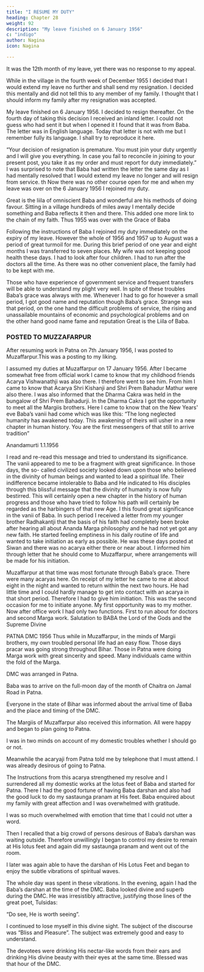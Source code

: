 ```yaml
---
title: "I RESUME MY DUTY"
heading: Chapter 28
weight: 92
description: "My leave finished on 6 January 1956"
c: "indigo"
author: Nagina
icon: Nagina

---
```




It was the 12th month of my leave, yet there was no response to my appeal.

While in the village in the fourth week of December 1955 I decided that I would extend my leave no further and shall send my resignation. I decided this mentally and did not tell this to any member of my family. I thought that I should inform my family after my resignation was accepted.

My leave finished on 6 January 1956. I decided to resign thereafter. On the
fourth day of taking this decision I received an inland letter. I could not guess who had
sent it but when I opened it I found that it was from Baba. The letter was in English
language. Today that letter is not with me but I remember fully its language. I shall try
to reproduce it here.

“Your decision of resignation is premature. You must join your duty
urgently and I will give you everything. In case you fail to reconcile in joining to
your present post, you take it as my order and must report for duty immediately.”
I was surprised to note that Baba had written the letter the same day as I had
mentally resolved that I would extend my leave no longer and will resign from service.
th
Now there was no other course open for me and when my leave was over on the 6
January 1956 I rejoined my duty.

Great is the liila of omniscient Baba and wonderful are his methods of doing
favour. Sitting in a village hundreds of miles away I mentally decide something and
Baba reflects it then and there. This added one more link to the chain of my faith. Thus
1955 was over with the Grace of Baba


Following the instructions of Baba I rejoined my duty immediately on the expiry
of my leave. However the whole of 1956 and 1957 up to August was a period of great
turmoil for me. During this brief period of one year and eight months I was transferred
to seven places. My wife was not keeping good health these days. I had to look after
four children. I had to run after the doctors all the time. As there was no other
convenient place, the family had to be kept with me.

Those who have experience of government service and frequent transfers will
be able to understand my plight very well. In spite of these troubles Baba’s grace was
always with me. Whenever I had to go for however a small period, I got good name and
reputation though Baba’s grace. Strange was that period, on the one hand the difficult
problems of service, the rising and unassailable mountains of economic and
psychological problems and on the other hand good name fame and reputation Great
is the Liila of Baba.


### POSTED TO MUZZAFARPUR

After resuming work in Patna on 7th January 1956, I was posted to Muzaffarpur.This was a posting to my liking.

I assumed my duties at Muzaffarpur on 17 January 1956. After I became
somewhat free from official work I came to know that my childhood friends Acarya
Vishwanathji was also there. I therefore went to see him. From him I came to know that
Acarya Shri Kishanji and Shri Prem Bahadur Mathur were also there. I was also
informed that the Dharma Cakra was held in the bungalow of Shri Prem Bahadurji.
In the Dharma Cakra I got the opportunity to meet all the Margiis brothers. Here
I came to know that on the New Years' eve Baba’s vanii had come which was like this:
“The long neglected humanity has awakened today. This awakening of
theirs will usher in a new chapter in human history. You are the first messengers
of that still to arrive tradition”

Anandamurti 1.1.1956

I read and re-read this message and tried to understand its significance. The
vanii appeared to me to be a fragment with great significance. In those days, the so-
called civilized society looked down upon those who believed in the divinity of human
beings and wanted to lead a spiritual life. Their indifference became intolerable to Baba
and He indicated to His disciples through this blissful message that the divinity of
humanity is now fully bestirred. This will certainly open a new chapter in the history of
human progress and those who have tried to follow his path will certainly be regarded
as the harbingers of that new Age. I this found great significance in the vanii of Baba.
In such period I received a letter from my younger brother Radhakantji that the
basis of his faith had completely been broke after hearing all about Ananda Marga
philosophy and he had not yet got any new faith. He started feeling emptiness in his
daily routine of life and wanted to take initiation as early as possible. He was these
days posted at Siwan and there was no acarya either there or near about. I informed
him through letter that he should come to Muzaffarpur, where arrangements will be
made for his initiation.

Muzaffarpur at that time was most fortunate through Baba’s grace. There were
many acaryas here. On receipt of my letter he came to me at about eight in the night
and wanted to return within the next two hours. He had little time and I could hardly
manage to get into contact with an acarya in that short period. Therefore I had to give
him initiation. This was the second occasion for me to initiate anyone. My first
opportunity was to my mother.
Now after office work I had only two functions. First to run about for doctors and
second Marga work.
Salutation to BABA the Lord of the Gods and the Supreme
Divine

PATNA DMC 1956
Thus while in Muzaffarpur, in the minds of Margii brothers, my own troubled
personal life had an easy flow. Those days pracar was going strong throughout Bihar.
Those in Patna were doing Marga work with great sincerity and speed. Many
individuals came within the fold of the Marga.

DMC was arranged in Patna.

Baba was to arrive on the full-moon day of the month of Chaitra on Jamal Road in Patna. 

Everyone in the state of Bihar was informed about the arrival time of Baba and the place and timing of the DMC. 

The Margiis of Muzaffarpur also received this information. All were happy and began to plan going to Patna.

I was in two minds on account of my domestic troubles whether I should go or not. 

Meanwhile the acaryaji from Patna told me by telephone that I must attend. I was
already desirous of going to Patna.

The Instructions from this acarya strengthened my resolve and I surrendered all my domestic works at the lotus feet of Baba and started for Patna. There I had the good fortune of having Baba darshan and also had the good luck to do my sastaunga pranam at His feet. Baba enquired about my family with great affection and I was overwhelmed with gratitude.

I was so much overwhelmed with emotion that time that I could not utter a word.

Then I recalled that a big crowd of persons desirous of Baba’s darshan was waiting outside. Therefore unwillingly I began to control my desire to remain at His lotus feet and again did my sastaunga pranam and went out of the room. 

I later was again able to have the darshan of His Lotus Feet and began to enjoy the subtle vibrations of spiritual waves.

The whole day was spent in these vibrations. In the evening, again I had the Baba’s darshan at the time of the DMC. Baba looked divine and superb during the DMC. He was irresistibly attractive, justifying those lines of the great poet, Tulsidas: 

“Do see, He is worth seeing”.

I continued to lose myself in this divine sight. The subject of the discourse was “Bliss and Pleasure”. The subject was extremely good and easy to understand. 

The devotees were drinking His nectar-like words from their ears and drinking His divine beauty with their eyes at the same time. Blessed was that hour of the DMC.

